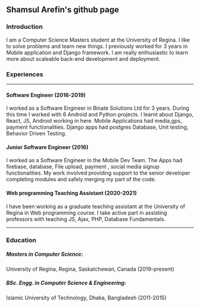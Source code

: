 ## Shamsul Arefin's github page

### Introduction

I am a Computer Science Masters student at the University of Regina. I like
to solve problems and learn new things. I previously worked
for 3 years in Mobile application and Django framework. I am really
enthusiastic to learn more about scaleable back-end development
and deployment.

### Experiences
___
#### Software Engineer (2016-2019)

I worked as a Software Engineer in Binate Solutions Ltd for 3 years. During this time I worked with 6 Android and  Python projects.
I learnt about Django, React, JS, Android working in here. Mobile Applications had media,gps, payment functionalities. Django apps had
postgres Database, Unit testing, Behavior Driven Testing.

#### Junior Software Engineer (2016)

I worked as a Software Engineer in the Mobile Dev Team. The Apps had 
firebase, database, File upload, payment , social media signup
functionalities. My work involved providing support to the
senior developer completing modules and safely merging my part of the code. 
 
#### Web programming Teaching Assistant (2020-2021)

I have been working as a graduate teaching assistant at the University of Regina
in Web programming course. I take active part in assisting professors
with teaching JS, Ajax, PHP, Database Fundamentals.

---

### Education

##### Masters in Computer Science: 
University of Regina, Regina, Saskatchewan, Canada (2019-present)

##### BSc. Engg. in Computer Science & Engineering: 
Islamic University of Technology, Dhaka, Bangladesh (2011-2015)
